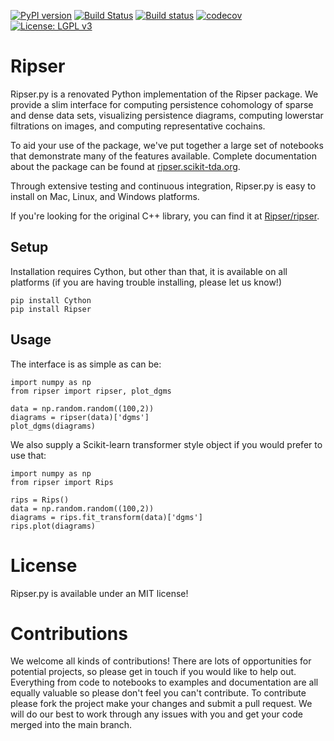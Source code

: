 [![PyPI version](https://badge.fury.io/py/ripser.svg)](https://badge.fury.io/py/ripser)
[![Build Status](https://travis-ci.org/scikit-tda/ripser.py.svg?branch=master)](https://travis-ci.org/scikit-tda/ripser.py)
[![Build status](https://ci.appveyor.com/api/projects/status/sfy7yybs66e5qanu?svg=true)](https://ci.appveyor.com/project/scikit-tda/ripser)
[![codecov](https://codecov.io/gh/scikit-tda/ripser.py/branch/master/graph/badge.svg)](https://codecov.io/gh/scikit-tda/ripser.py)
[![License: LGPL v3](https://img.shields.io/badge/License-LGPL%20v3-blue.svg)](https://www.gnu.org/licenses/lgpl-3.0)

# Ripser

Ripser.py is a renovated Python implementation of the Ripser package. We provide a slim interface for computing persistence cohomology of sparse and dense data sets, visualizing persistence diagrams, computing lowerstar filtrations on images, and computing representative cochains.

To aid your use of the package, we've put together a large set of notebooks that demonstrate many of the features available. Complete documentation about the package can be found at [ripser.scikit-tda.org](https://ripser.scikit-tda.org). 

Through extensive testing and continuous integration, Ripser.py is easy to install on Mac, Linux, and Windows platforms.

If you're looking for the original C++ library, you can find it at [Ripser/ripser](https://github.com/ripser/ripser).

## Setup

Installation requires Cython, but other than that, it is available on all platforms (if you are having trouble installing, please let us know!)

```
pip install Cython
pip install Ripser
```

## Usage

The interface is as simple as can be:

```
import numpy as np
from ripser import ripser, plot_dgms

data = np.random.random((100,2))
diagrams = ripser(data)['dgms']
plot_dgms(diagrams)
```

We also supply a Scikit-learn transformer style object if you would prefer to use that:

```
import numpy as np
from ripser import Rips

rips = Rips()
data = np.random.random((100,2))
diagrams = rips.fit_transform(data)['dgms']
rips.plot(diagrams)
```

# License

Ripser.py is available under an MIT license!

# Contributions

We welcome all kinds of contributions! There are lots of opportunities for potential projects, so please get in touch if you would like to help out. Everything from code to notebooks to examples and documentation are all equally valuable so please don't feel you can't contribute. To contribute please fork the project make your changes and submit a pull request. We will do our best to work through any issues with you and get your code merged into the main branch.
